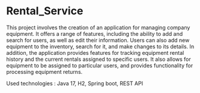 # Rental_Service

This project involves the creation of an application for managing company equipment. It offers a range of features, including the ability to add and search for users, as well as edit their information. Users can also add new equipment to the inventory, search for it, and make changes to its details. In addition, the application provides features for tracking equipment rental history and the current rentals assigned to specific users. It also allows for equipment to be assigned to particular users, and provides functionality for processing equipment returns.

Used technologies : Java 17, H2, Spring boot, REST API
